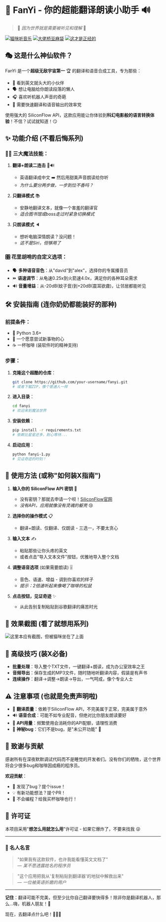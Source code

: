 # 🎯 FanYi - 你的超能翻译朗读小助手 🔊

> 🌟 *因为世界就是需要被听见和理解* 🌟

[![猫咪听音乐](https://img.shields.io/badge/🐱-喵喵喵翻译机-ff69b4)](https://github.com/your-username/fanyi)
[![大佬桥豆麻袋](https://img.shields.io/badge/🦄-我不会英语，但我会嘤嘤嘤-blueviolet)](https://github.com/your-username/fanyi)
[![这才是正经的](https://img.shields.io/badge/📱-就是说能不能转成中文-success)](https://github.com/your-username/fanyi)

## 🎭 这是什么神仙软件？

FanYi 是一个**超级无敌宇宙第一** 🏆 的翻译和语音合成工具，专为那些：
- 🤔 看到英文就头大的小伙伴
- 🗣️ 想让电脑给你朗读段落的懒人
- 🎧 喜欢听机器人声音的奇葩
- 📝 需要快速翻译和语音输出的效率党

使用强大的 SiliconFlow API，这款应用能让你体验到**科幻电影般的语言转换体验**！不信？试试就知道！😏

## ✨ 功能介绍 (不看后悔系列)

### 🧙‍♂️ 三大魔法技能：

1. **翻译+朗读二连击** 🎯🔊
   - 英语翻译成中文 ➡️ 然后用甜美声音朗读给你听
   - *为什么要分两步做，一步到位不香吗？*

2. **只翻译模式** 📚
   - 安静地翻译文本，就像一个害羞的翻译官
   - *适合图书馆或boss走过时紧急切换模式*

3. **只朗读模式** 🔈
   - 想听电脑深情朗读？没问题！
   - *这不是Siri，但够用了*

### 🎛️ 花里胡哨的自定义选项：

- 🗣️ **多种语音音色**：从"david"到"alex"，选择你的专属播音员
- ⏩ **语速调节**：从龟速0.25x到火箭速4.0x，满足你的各种耳朵需求
- 🔊 **音量增益**：从-20dB(蚊子音)到+20dB(震耳欲聋)，让邻居都能听见

## 🛠️ 安装指南 (连你奶奶都能装好的那种)

### 前提条件：
- 🐍 Python 3.6+
- 🧠 一个愿意尝试新事物的心
- ☕ 一杯咖啡 (装软件时的精神支持)

### 步骤：

1. **克隆这个超酷的仓库**：
   ```bash
   git clone https://github.com/your-username/fanyi.git
   # 或者下载ZIP，像个普通人一样
   ```

2. **进入目录**：
   ```bash
   cd fanyi
   # 欢迎来到魔法世界
   ```

3. **安装依赖**：
   ```bash
   pip install -r requirements.txt
   # 依赖比星星还多，耐心等待...
   ```

4. **启动应用**：
   ```bash
   python fanyi-1.py
   # 见证奇迹的时刻！
   ```

## 🚀 使用方法 (或称"如何装X指南")

1. **输入你的 SiliconFlow API 密钥** 🔑
   - 没有密钥？那就去申请一个呗！[SiliconFlow官网](https://api.siliconflow.cn/)
   - *没有API，应用就像没有灵魂的躯壳* 😢

2. **选择你的操作模式** 📋
   - 翻译+朗读、仅翻译、仅朗读 - 三选一，不要太贪心

3. **输入文本** ✍️
   - 粘贴那些让你头疼的英文
   - 或者点击"导入文本文件"按钮，优雅地导入整个文档

4. **调整语音选项** (如果需要朗读) 🎚️
   - 音色、语速、增益 - 调到你喜欢的样子
   - *提示：2倍速听起来像喝了咖啡的松鼠*

5. **点击按钮，见证奇迹** ✨
   - 从此告别复制粘贴到谷歌翻译的痛苦时光

## 📸 效果截图 (看了就想用系列)

![这里本应有截图，但被猫咪坐在了上面](https://via.placeholder.com/800x450?text=FanYi+Screenshot+%28%E5%81%87%E8%A3%85%E8%BF%99%E9%87%8C%E6%9C%89%E5%9B%BE%29)

## 🧩 高级技巧 (装X必备)

- **批量处理**：导入整个TXT文件，一键翻译+朗读，成为办公室效率之王
- **音频导出**：保存生成的MP3文件，随时随地听翻译内容，假装是有声书
- **连续操作**：翻译→调整→朗读→导出，一气呵成，像个专业人士

## ⚠️ 注意事项 (也就是免责声明啦)

- 🚫 **翻译质量**：依赖于SiliconFlow API，不完美属于正常，完美属于意外
- 🔊 **语音合成**：可能不如专业配音，但绝对比你朋友朗读要好
- 🔋 **API用量**：频繁使用会消耗你的API配额，请理性消费
- 🐛 **神秘bug**：它们不是bug，是"未公开功能" 🤫

## 🙏 致谢与贡献

感谢所有在深夜默默调试代码而不是睡觉的开发者们。没有你们的牺牲，这个世界将会少很多bug和咖啡因成瘾的程序员。

**欢迎贡献**：
- 🐞 发现了bug？提个issue！
- 💡 有新功能想法？提个PR！
- 🤔 不会编程？给我买杯咖啡也行！

## 📜 许可证

本项目采用"**想怎么用就怎么用**"许可证 - 如果它爆炸了，不要来找我 😜

---

### 🌠 名人名言

> "如果我有这款软件，也许我能看懂英文文档了"  
> — *某不愿透露姓名的程序员*

> "这个应用把我从'复制粘贴到翻译器'的地狱中解救出来"  
> — *一位被英语折磨的用户*

---

**记住**：翻译可能不完美，但至少比你自己翻译要快得多！除非你是翻译机器人，那么...嗨，机器人朋友！👋

现在，去翻译点什么吧！🚀🚀🚀
